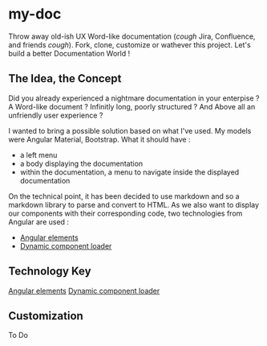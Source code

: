 # my-doc

Throw away old-ish UX Word-like documentation (*cough* Jira, Confluence, and friends *cough*).
Fork, clone, customize or wathever this project. Let's build a better Documentation World !

## The Idea, the Concept

Did you already experienced a nightmare documentation in your enterpise ? A Word-like document ? Infinitly long, poorly structured ? And Above all an unfriendly user experience ?

I wanted to bring a possible solution based on what I've used. My models were Angular Material, Bootstrap.
What it should have :
- a left menu
- a body displaying the documentation
- within the documentation, a menu to navigate inside the displayed documentation

On the technical point, it has been decided to use markdown and so a markdown library to parse and convert to HTML.
As we also want to display our components with their corresponding code, two technologies from Angular are used :
- [Angular elements](https://angular.io/guide/elements)
- [Dynamic component loader](https://angular.io/guide/dynamic-component-loader)

## Technology Key

[Angular elements](https://angular.io/guide/elements)
[Dynamic component loader](https://angular.io/guide/dynamic-component-loader)

## Customization

To Do